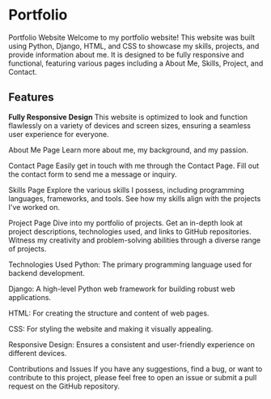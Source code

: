 # Portfolio

Portfolio Website
Welcome to my portfolio website! This website was built using Python, Django, HTML, and CSS to showcase my skills, projects, and provide information about me. It is designed to be fully responsive and functional, featuring various pages including a About Me, Skills, Project, and Contact.

## **Features**
**Fully Responsive Design**
This website is optimized to look and function flawlessly on a variety of devices and screen sizes, ensuring a seamless user experience for everyone.

About Me Page
Learn more about me, my background, and my passion.

Contact Page
Easily get in touch with me through the Contact Page. Fill out the contact form to send me a message or inquiry.

Skills Page
Explore the various skills I possess, including programming languages, frameworks, and tools. See how my skills align with the projects I've worked on.

Project Page
Dive into my portfolio of projects. Get an in-depth look at project descriptions, technologies used, and links to GitHub repositories. Witness my creativity and problem-solving abilities through a diverse range of projects.

Technologies Used
Python: The primary programming language used for backend development.

Django: A high-level Python web framework for building robust web applications.

HTML: For creating the structure and content of web pages.

CSS: For styling the website and making it visually appealing.

Responsive Design: Ensures a consistent and user-friendly experience on different devices.

Contributions and Issues
If you have any suggestions, find a bug, or want to contribute to this project, please feel free to open an issue or submit a pull request on the GitHub repository.
